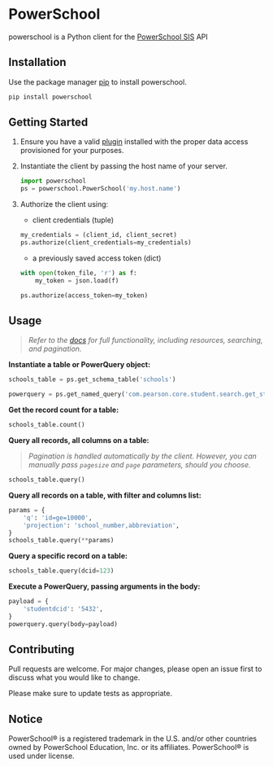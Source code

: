 # PowerSchool
powerschool is a Python client for the [PowerSchool SIS](https://www.powerschool.com/solutions/student-information-system/powerschool-sis) API

## Installation
Use the package manager [pip](https://pip.pypa.io/en/stable/) to install powerschool.
```bash
pip install powerschool
```

## Getting Started
1. Ensure you have a valid [plugin](https://support.powerschool.com/developer/#/page/plugin-xml) installed with the proper data access provisioned for your purposes.
   
2. Instantiate the client by passing the host name of your server.
    ```python
    import powerschool
    ps = powerschool.PowerSchool('my.host.name')
    ```

3. Authorize the client using:
    - client credentials (tuple)
    ```python
    my_credentials = (client_id, client_secret)
    ps.authorize(client_credentials=my_credentials)
    ```

    - a previously saved access token (dict)
    ```python
    with open(token_file, 'r') as f:
        my_token = json.load(f)
    
    ps.authorize(access_token=my_token)
    ```

## Usage
>*Refer to the [docs](https://support.powerschool.com/developer/#/page/data-access) for full functionality, including resources, searching, and pagination.*

**Instantiate a table or PowerQuery object:**
```python
schools_table = ps.get_schema_table('schools')

powerquery = ps.get_named_query('com.pearson.core.student.search.get_student_basic_info')
```

**Get the record count for a table:**
```python
schools_table.count()
```

**Query all records, all columns on a table:**
>*Pagination is handled automatically by the client. However, you can manually pass `pagesize` and `page` parameters, should you choose.*
```python
schools_table.query()
```

**Query all records on a table, with filter and columns list:**
```python
params = {
    'q': 'id=ge=10000',
    'projection': 'school_number,abbreviation',
}
schools_table.query(**params)
```

**Query a specific record on a table:**
```python
schools_table.query(dcid=123)
```

**Execute a PowerQuery, passing arguments in the body:**
```python
payload = {
    'studentdcid': '5432',
}
powerquery.query(body=payload)
```

## Contributing
Pull requests are welcome. For major changes, please open an issue first to discuss what you would like to change.

Please make sure to update tests as appropriate.

## Notice
PowerSchool® is a registered trademark in the U.S. and/or other countries owned by PowerSchool Education, Inc. or its affiliates. PowerSchool® is used under license.

